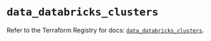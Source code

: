 # `data_databricks_clusters`

Refer to the Terraform Registry for docs: [`data_databricks_clusters`](https://registry.terraform.io/providers/databricks/databricks/1.92.0/docs/data-sources/clusters).

